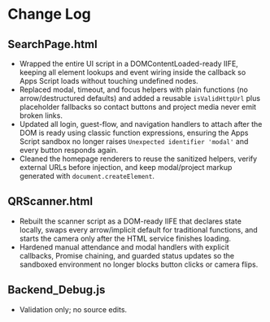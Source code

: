 # Change Log

## SearchPage.html
- Wrapped the entire UI script in a DOMContentLoaded-ready IIFE, keeping all element lookups and event wiring inside the callback so Apps Script loads without touching undefined nodes.
- Replaced modal, timeout, and focus helpers with plain functions (no arrow/destructured defaults) and added a reusable `isValidHttpUrl` plus placeholder fallbacks so contact buttons and project media never emit broken links.
- Updated all login, guest-flow, and navigation handlers to attach after the DOM is ready using classic function expressions, ensuring the Apps Script sandbox no longer raises `Unexpected identifier 'modal'` and every button responds again.
- Cleaned the homepage renderers to reuse the sanitized helpers, verify external URLs before injection, and keep modal/project markup generated with `document.createElement`.

## QRScanner.html
- Rebuilt the scanner script as a DOM-ready IIFE that declares state locally, swaps every arrow/implicit default for traditional functions, and starts the camera only after the HTML service finishes loading.
- Hardened manual attendance and modal handlers with explicit callbacks, Promise chaining, and guarded status updates so the sandboxed environment no longer blocks button clicks or camera flips.

## Backend_Debug.js
- Validation only; no source edits.
